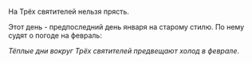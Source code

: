 На Трёх святителей нельзя прясть.

Этот день - предпоследний день января на старому стилю. По нему судят о погоде на февраль:

_Тёплые дни вокруг Трёх святителей предвещают холод в феврале_.